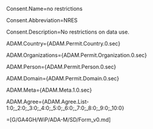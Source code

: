 Consent.Name=no restrictions

Consent.Abbreviation=NRES

Consent.Description=No restrictions on data use.

ADAM.Country={ADAM.Permit.Country.0.sec}

ADAM.Organizations={ADAM.Permit.Organization.0.sec}

ADAM.Person={ADAM.Permit.Person.0.sec}

ADAM.Domain={ADAM.Permit.Domain.0.sec}

ADAM.Meta={ADAM.Meta.1.0.sec}

ADAM.Agree={ADAM.Agree.List-1:0;_2:0;_3:0;_4:0;_5:0;_6:0;_7:0;_8:0;_9:0;_10:0}

=[G/GA4GH/WiP/ADA-M/SD/Form_v0.md]
